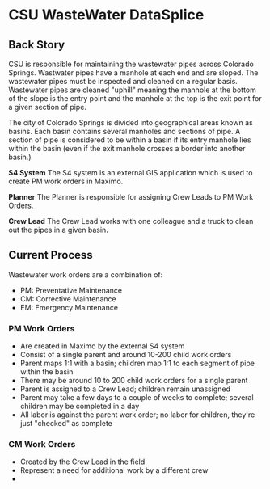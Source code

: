 # CSU WasteWater DataSplice

## Back Story

CSU is responsible for maintaining the wastewater pipes across Colorado Springs. Wastwater pipes have a manhole at each end and are sloped. The wastewater pipes must be inspected and cleaned on a regular basis. Wastewater pipes are cleaned "uphill" meaning the manhole at the bottom of the slope is the entry point and the manhole at the top is the exit point for a given section of pipe.

The city of Colorado Springs is divided into geographical areas known as basins. Each basin contains several manholes and sections of pipe. A section of pipe is considered to be within a basin if its entry manhole lies within the basin (even if the exit manhole crosses a border into another basin.)

__S4 System__
The S4 system is an external GIS application which is used to create PM work orders in Maximo.

__Planner__
The Planner is responsible for assigning Crew Leads to PM Work Orders.

__Crew Lead__
The Crew Lead works with one colleague and a truck to clean out the pipes in a given basin.

## Current Process

Wastewater work orders are a combination of:

- PM: Preventative Maintenance
- CM: Corrective Maintenance
- EM: Emergency Maintenance

### PM Work Orders

- Are created in Maximo by the external S4 system
- Consist of a single parent and around 10-200 child work orders
- Parent maps 1:1 with a basin; children map 1:1 to each segment of pipe within the basin
- There may be around 10 to 200 child work orders for a single parent
- Parent is assigned to a Crew Lead; children remain unassigned
- Parent may take a few days to a couple of weeks to complete; several children may be completed in a day
- All labor is against the parent work order; no labor for children, they're just "checked" as complete

### CM Work Orders

- Created by the Crew Lead in the field
- Represent a need for additional work by a different crew
-
